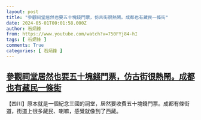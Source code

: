 ```yaml
---
layout: post
title: "參觀祠堂居然也要五十塊錢門票，仿古街很熱鬧。成都也有藏民一條街"
date: 2024-05-01T00:01:58.000Z
author: 石炳鋒
from: https://www.youtube.com/watch?v=750FYj84-hI
tags: [ 石炳锋 ]
comments: True
categories: [ 石炳锋 ]
---
```

<!--1714521718000-->
[參觀祠堂居然也要五十塊錢門票，仿古街很熱鬧。成都也有藏民一條街](https://www.youtube.com/watch?v=750FYj84-hI)
------

<div>
【四川】原本就是一個紀念三國的祠堂，居然要收費五十塊錢門票。成都有條街道，街道上很多藏民、喇嘛，感覺就像到了西藏。
</div>
